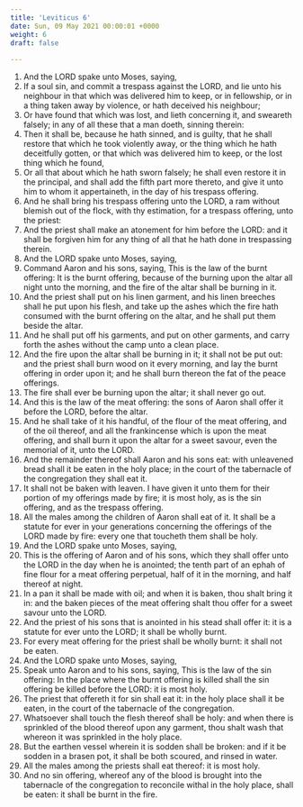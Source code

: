 ```yaml
---
title: 'Leviticus 6'
date: Sun, 09 May 2021 00:00:01 +0000
weight: 6
draft: false
  
---
```


1. And the LORD spake unto Moses, saying,
2. If a soul sin, and commit a trespass against the LORD, and lie unto his neighbour in that which was delivered him to keep, or in fellowship, or in a thing taken away by violence, or hath deceived his neighbour;
3. Or have found that which was lost, and lieth concerning it, and sweareth falsely; in any of all these that a man doeth, sinning therein:
4. Then it shall be, because he hath sinned, and is guilty, that he shall restore that which he took violently away, or the thing which he hath deceitfully gotten, or that which was delivered him to keep, or the lost thing which he found,
5. Or all that about which he hath sworn falsely; he shall even restore it in the principal, and shall add the fifth part more thereto, and give it unto him to whom it appertaineth, in the day of his trespass offering.
6. And he shall bring his trespass offering unto the LORD, a ram without blemish out of the flock, with thy estimation, for a trespass offering, unto the priest:
7. And the priest shall make an atonement for him before the LORD: and it shall be forgiven him for any thing of all that he hath done in trespassing therein.
8. And the LORD spake unto Moses, saying,
9. Command Aaron and his sons, saying, This is the law of the burnt offering: It is the burnt offering, because of the burning upon the altar all night unto the morning, and the fire of the altar shall be burning in it.
10. And the priest shall put on his linen garment, and his linen breeches shall he put upon his flesh, and take up the ashes which the fire hath consumed with the burnt offering on the altar, and he shall put them beside the altar.
11. And he shall put off his garments, and put on other garments, and carry forth the ashes without the camp unto a clean place.
12. And the fire upon the altar shall be burning in it; it shall not be put out: and the priest shall burn wood on it every morning, and lay the burnt offering in order upon it; and he shall burn thereon the fat of the peace offerings.
13. The fire shall ever be burning upon the altar; it shall never go out.
14. And this is the law of the meat offering: the sons of Aaron shall offer it before the LORD, before the altar.
15. And he shall take of it his handful, of the flour of the meat offering, and of the oil thereof, and all the frankincense which is upon the meat offering, and shall burn it upon the altar for a sweet savour, even the memorial of it, unto the LORD.
16. And the remainder thereof shall Aaron and his sons eat: with unleavened bread shall it be eaten in the holy place; in the court of the tabernacle of the congregation they shall eat it.
17. It shall not be baken with leaven. I have given it unto them for their portion of my offerings made by fire; it is most holy, as is the sin offering, and as the trespass offering.
18. All the males among the children of Aaron shall eat of it. It shall be a statute for ever in your generations concerning the offerings of the LORD made by fire: every one that toucheth them shall be holy.
19. And the LORD spake unto Moses, saying,
20. This is the offering of Aaron and of his sons, which they shall offer unto the LORD in the day when he is anointed; the tenth part of an ephah of fine flour for a meat offering perpetual, half of it in the morning, and half thereof at night.
21. In a pan it shall be made with oil; and when it is baken, thou shalt bring it in: and the baken pieces of the meat offering shalt thou offer for a sweet savour unto the LORD.
22. And the priest of his sons that is anointed in his stead shall offer it: it is a statute for ever unto the LORD; it shall be wholly burnt.
23. For every meat offering for the priest shall be wholly burnt: it shall not be eaten.
24. And the LORD spake unto Moses, saying,
25. Speak unto Aaron and to his sons, saying, This is the law of the sin offering: In the place where the burnt offering is killed shall the sin offering be killed before the LORD: it is most holy.
26. The priest that offereth it for sin shall eat it: in the holy place shall it be eaten, in the court of the tabernacle of the congregation.
27. Whatsoever shall touch the flesh thereof shall be holy: and when there is sprinkled of the blood thereof upon any garment, thou shalt wash that whereon it was sprinkled in the holy place.
28. But the earthen vessel wherein it is sodden shall be broken: and if it be sodden in a brasen pot, it shall be both scoured, and rinsed in water.
29. All the males among the priests shall eat thereof: it is most holy.
30. And no sin offering, whereof any of the blood is brought into the tabernacle of the congregation to reconcile withal in the holy place, shall be eaten: it shall be burnt in the fire.
